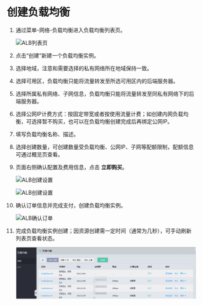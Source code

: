 # 创建负载均衡

1. 通过菜单-网络-负载均衡进入负载均衡列表页。

 	![ALB列表页](../../../image/Networking/NLB/ALB-015.png)

1. 点击“创建”新建一个负载均衡实例。

1. 选择地域，注意和需要选择的私有网络所在地域保持一致。

1. 选择可用区，负载均衡只能将流量转发至所选可用区内的后端服务器。

1. 选择所属私有网络、子网信息，负载均衡只能将流量转发至同私有网络下的后端服务器。

1. 选择公网IP计费方式：按固定带宽或者按使用流量计费；如创建内网负载均衡，可选择暂不购买，也可以在负载均衡创建完成后再绑定公网IP。

1. 填写负载均衡名称、描述。

1. 选择创建数量，可创建数量受负载均衡、公网IP、子网等配额限制，配额信息可通过概览页查看。

1. 页面右侧确认配置及费用信息，点击 **立即购买**。

	![ALB创建设置](https://github.com/jdcloudcom/cn/blob/master/image/Networking/ALB/ALB-016.png)

 	![ALB创建设置](https://github.com/jdcloudcom/cn/blob/master/image/Networking/ALB/ALB-017.png)

1. 确认订单信息并完成支付，创建负载均衡实例。

 	![ALB确认订单](https://github.com/jdcloudcom/cn/blob/master/image/Networking/ALB/ALB-018.png)

1. 完成负载均衡实例创建；因资源创建需一定时间（通常为几秒），可手动刷新列表页查看状态。

 	![ALB创建完成](https://github.com/jdcloudcom/cn/blob/master/image/Networking/ALB/ALB-019.png)
